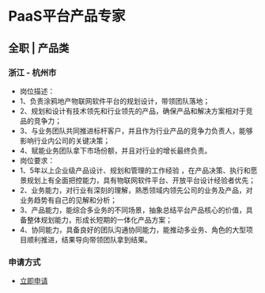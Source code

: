 
# PaaS平台产品专家
## 全职  |  产品类
### 浙江 - 杭州市

- 岗位描述：
- 1、负责涂鸦地产物联网软件平台的规划设计，带领团队落地；
- 2、规划和设计有技术领先和行业领先的产品，确保产品和解决方案相对于竞品的竞争力；
- 3、与业务团队共同推进标杆客户，并且作为行业产品的竞争力负责人，能够影响行业内公司的关键决策；
- 4、赋能业务团队拿下市场份额，并且对行业的增长最终负责。
- 岗位要求：
- 1、5年以上企业级产品设计、规划和管理的工作经验&nbsp;，在产品决策、执行和愿景规划上有全面把控能力，具有物联网软件平台、开放平台设计经验者优先；
- 2、业务能力，对行业有深刻的理解，熟悉领域内领先公司的业务及产品，对业务趋势有自己的见解和分析；
- 3、产品能力，能综合多业务的不同场景，抽象总结平台产品核心的价值，具备整体规划能力，形成长短期的一体化产品方案；
- 4、协同能力，具备良好的团队沟通协同能力，能推动多业务、角色的大型项目顺利推进，结果导向带领团队拿到结果。
### 申请方式
- <a href="mailto:hr@tuya.com?subject=求职简历-PaaS平台产品专家-来自GitHub">立即申请</a>